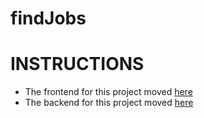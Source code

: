 # findJobs

<h1>INSTRUCTIONS</h1>
<ul>
  <li>The frontend for this project moved <a href="https://github.com/chinomnsoawazie/find-job-frontend">here</a></li>
  <li>The backend for this project moved <a href="https://github.com/chinomnsoawazie/find-job-backend">here</a></li>
</ul>
   <p></p>
